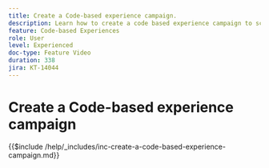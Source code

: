 ```yaml
---
title: Create a Code-based experience campaign.
description: Learn how to create a code based experience campaign to scale personalization with support for server-side, API-based, or SDK-based implementation methods to seamlessly integrate with development environments.
feature: Code-based Experiences
role: User
level: Experienced
doc-type: Feature Video
duration: 338
jira: KT-14044
---
```


# Create a Code-based experience campaign

{{$include /help/_includes/inc-create-a-code-based-experience-campaign.md}}
